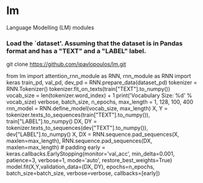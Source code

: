 # lm
Language Modelling (LM) modules

### Load the `dataset'. Assuming that the dataset is in Pandas format and has a "TEXT" and a "LABEL" label.
git clone https://github.com/ipavlopoulos/lm.git

from lm import attention_rnn_module as RNN, rnn_module as RNN
import keras
train_pd, val_pd, dev_pd = RNN.prepare_data(dataset_pd)
tokenizer = RNN.Tokenizer()
tokenizer.fit_on_texts(train["TEXT"].to_numpy())
vocab_size = len(tokenizer.word_index) + 1
print('Vocabulary Size: %d' % vocab_size)
verbose, batch_size, n_epochs, max_length = 1, 128, 100, 400
rnn_model = RNN.define_model(vocab_size, max_length)
X, Y = tokenizer.texts_to_sequences(train["TEXT"].to_numpy()), train["LABEL"].to_numpy()
DX, DY = tokenizer.texts_to_sequences(dev["TEXT"].to_numpy()), dev["LABEL"].to_numpy()
X, DX = RNN.sequence.pad_sequences(X, maxlen=max_length), RNN.sequence.pad_sequences(DX, maxlen=max_length) # padding
early = keras.callbacks.EarlyStopping(monitor='val_acc', min_delta=0.001, patience=3, verbose=1, mode='auto', restore_best_weights=True)
model.fit(X,Y,validation_data=(DX, DY), epochs=n_epochs, batch_size=batch_size, verbose=verbose, callbacks=[early])
